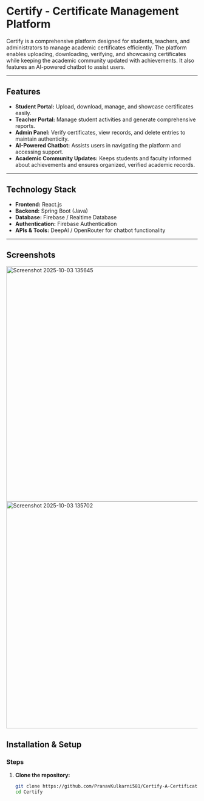 # Certify - Certificate Management Platform

Certify is a comprehensive platform designed for students, teachers, and administrators to manage academic certificates efficiently. The platform enables uploading, downloading, verifying, and showcasing certificates while keeping the academic community updated with achievements. It also features an AI-powered chatbot to assist users.

---

## Features

- **Student Portal:** Upload, download, manage, and showcase certificates easily.  
- **Teacher Portal:** Manage student activities and generate comprehensive reports.  
- **Admin Panel:** Verify certificates, view records, and delete entries to maintain authenticity.  
- **AI-Powered Chatbot:** Assists users in navigating the platform and accessing support.  
- **Academic Community Updates:** Keeps students and faculty informed about achievements and ensures organized, verified academic records.

---

## Technology Stack

- **Frontend:** React.js  
- **Backend:** Spring Boot (Java)  
- **Database:** Firebase / Realtime Database  
- **Authentication:** Firebase Authentication  
- **APIs & Tools:** DeepAI / OpenRouter for chatbot functionality  

---
## Screenshots
 <img width="1379" height="618" alt="Screenshot 2025-10-03 135645" src="https://github.com/user-attachments/assets/fd97fa0d-1c32-4192-b9b2-0aa20d582ccc" />
   <img width="1420" height="596" alt="Screenshot 2025-10-03 135702" src="https://github.com/user-attachments/assets/51d40758-4df7-47df-b197-5eafc2f7cb75" />

## Installation & Setup
### Steps

1. **Clone the repository:**
   ```bash
   git clone https://github.com/PranavKulkarni581/Certify-A-Certificate-Management-App.git
   cd Certify





  
